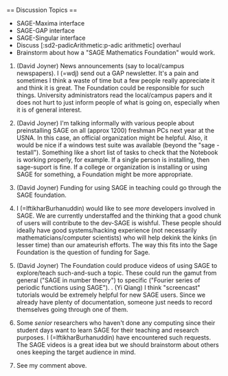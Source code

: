 == Discussion Topics ==
 * SAGE-Maxima interface
 * SAGE-GAP interface
 * SAGE-Singular interface
 * Discuss [:sd2-padicArithmetic:p-adic arithmetic] overhaul
 * Brainstorm about how a "SAGE Mathematics Foundation" would work.
  1. (David Joyner) News announcements (say to local/campus newspapers). I (=wdj) send out a GAP newsletter. It's a pain and sometimes I think a waste of time but a few people really appreciate it and think it is great. The Foundation could be responsible for such things. University administrators read the local/campus papers and it does not hurt to just inform people of what is going on, especially when it is of general interest.

  1.  (David Joyner) I'm talking informally with various people about preinstalling SAGE on all (approx 1200) freshman PCs next year at the USNA. In this case, an official organization might be helpful. Also, it would be nice if a windows test suite was available (beyond the "sage -testall"). Something like a short list of tasks to check that the Notebook is working properly, for example. If a single person is installing, then sage-suport is fine. If a college or organization is installing or using SAGE for something, a Foundation might be more appropriate.

  1.  (David Joyner) Funding for using SAGE in teaching could go through the SAGE foundation.

  1. I (=IftikharBurhanuddin) would like to see *more* developers involved in SAGE. We are currently understaffed and the thinking that a good chunk of users will contribute to the dev-SAGE is wishful. These people should ideally have good systems/hacking experience (not necessarily mathematicians/computer scientists) who will help dekink the kinks (in lesser time) than our amateurish efforts. The way this fits into the Sage Foundation is the question of funding for Sage.

  1.  (David Joyner) The Foundation could produce videos of using SAGE to explore/teach such-and-such a topic. These could run the gamut from general ("SAGE in number theory") to specific ("Fourier series of periodic functions using SAGE").
   . (Yi Qiang) I think "screencast" tutorials would be extremely helpful for new SAGE users.  Since we already have plenty of documentation,                       someone just needs to record themselves going through one of them.

  1. Some *senior* researchers who haven't done any computing since their student days want to learn SAGE for their teaching and research purposes. I (=IftikharBurhanuddin) have encountered such requests. The SAGE videos is a great idea but we should brainstorm about others ones keeping the target audience in mind.
   1. See my comment above.
